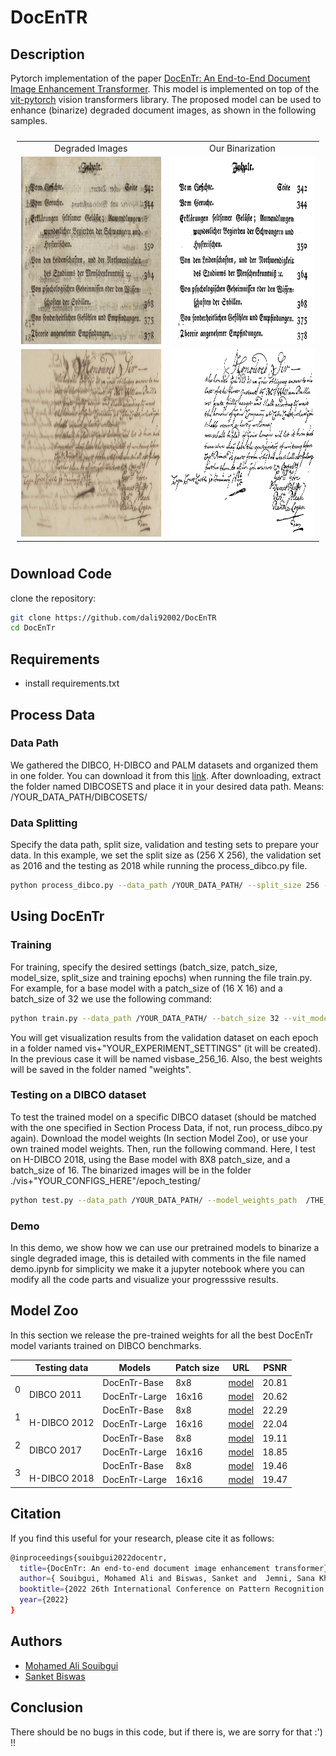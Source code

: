 # DocEnTR
 
## Description
Pytorch implementation of the paper [DocEnTr: An End-to-End Document Image Enhancement Transformer](https://arxiv.org/abs/2201.10252). This model is implemented on top of the [vit-pytorch](https://github.com/lucidrains/vit-pytorch) vision transformers library. The proposed model can be used to enhance (binarize) degraded document images, as shown in the following samples.
 
<table style="padding:10px">
    <tr>
        <td style="text-align:center">
            Degraded Images 
        </td>
        <td style="text-align:center">
            Our Binarization 
        </td>
    </tr>
    <tr>
        <td style="text-align:center"> 
            <img src="./git_images/3.png"  alt="1" width = 600px height = 300px >
        </td>
        <td style="text-align:center">
            <img src="./git_images/3_pred.png"  alt="2" width = 600px height = 300px>
        </td>
    </tr>
    <tr>
        <td style="text-align:center"> 
            <img src="./git_images/14.png"  alt="1" width = 600px height = 300px >
        </td>
        <td style="text-align:center">
            <img src="./git_images/14_pred.png"  alt="2" width = 600px height = 300px>
        </td>
    </tr>

</table>

## Download Code
clone the repository:
```bash
git clone https://github.com/dali92002/DocEnTR
cd DocEnTr
```
## Requirements
- install requirements.txt
## Process Data
### Data Path
We gathered the DIBCO, H-DIBCO and PALM datasets and organized them in one folder. You can download it from this [link](https://drive.google.com/file/d/16pIO4c-mA2kHc1I3uqMs7VwD4Jb4F1Vc/view?usp=sharing). After downloading, extract the folder named DIBCOSETS and place it in your desired data path. Means:  /YOUR_DATA_PATH/DIBCOSETS/
 
### Data Splitting
Specify the data path, split size, validation and testing sets to prepare your data. In this example, we set the split size as (256 X 256), the validation set as 2016 and the testing as 2018 while running the process_dibco.py file.
 
```bash
python process_dibco.py --data_path /YOUR_DATA_PATH/ --split_size 256 --testing_dataset 2018 --validation_dataset 2016
```
 
## Using DocEnTr
### Training
For training, specify the desired settings (batch_size, patch_size, model_size, split_size and training epochs) when running the file train.py. For example, for a base model with a patch_size of (16 X 16) and a batch_size of 32 we use the following command:
 
```bash
python train.py --data_path /YOUR_DATA_PATH/ --batch_size 32 --vit_model_size base --vit_patch_size 16 --epochs 151 --split_size 256 --validation_dataset 2016
```
You will get visualization results from the validation dataset on each epoch in a folder named vis+"YOUR_EXPERIMENT_SETTINGS" (it will be created). In the previous case it will be named visbase_256_16. Also, the best weights will be saved in the folder named "weights".
 
### Testing on a DIBCO dataset
To test the trained model on a specific DIBCO dataset (should be matched with the one specified in Section Process Data, if not, run process_dibco.py again). Download the model weights (In section Model Zoo), or use your own trained model weights. Then, run the following command. Here, I test on H-DIBCO 2018, using the Base model with 8X8 patch_size, and a batch_size of 16. The binarized images will be in the folder ./vis+"YOUR_CONFIGS_HERE"/epoch_testing/ 
```bash
python test.py --data_path /YOUR_DATA_PATH/ --model_weights_path  /THE_MODEL_WEIGHTS_PATH/  --batch_size 16 --vit_model_size base --vit_patch_size 8 --split_size 256 --testing_dataset 2018
```
### Demo
In this demo, we show how we can use our pretrained models to binarize a single degraded image, this is detailed with comments in the file named demo.ipynb for simplicity we make it a jupyter notebook where you can modify all the code parts and visualize your progresssive results.

## Model Zoo
In this section we release the pre-trained weights for all the best DocEnTr model variants trained on DIBCO benchmarks. 
<!-- <style type="text/css">
.tg  {border-collapse:collapse;border-spacing:0;}
.tg td{border-color:black;border-style:solid;border-width:1px;font-family:Arial, sans-serif;font-size:14px;
  overflow:hidden;padding:10px 5px;word-break:normal;}
.tg th{border-color:black;border-style:solid;border-width:1px;font-family:Arial, sans-serif;font-size:14px;
  font-weight:normal;overflow:hidden;padding:10px 5px;word-break:normal;}
.tg .tg-baqh{text-align:center;vertical-align:top}
.tg .tg-c3ow{border-color:inherit;text-align:center;vertical-align:top}
.tg .tg-amwm{font-weight:bold;text-align:center;vertical-align:top}
</style> -->
<table class="tg">
<thead>
  <tr>
    <th class="tg-c3ow"></th>
    <th class="tg-c3ow">Testing data</th>
    <th class="tg-c3ow">Models</th>
    <th class="tg-c3ow">Patch size</th>
    <th class="tg-c3ow">URL</th>
    <th class="tg-baqh">PSNR</th>
  </tr>
</thead>
<tbody>
  <tr>
    <td class="tg-c3ow" rowspan="2">0</td>
    <td class="tg-c3ow" rowspan="2"><br>DIBCO 2011</td>
    <td class="tg-c3ow">DocEnTr-Base</td>
    <td class="tg-c3ow">8x8</td>
    <td class="tg-c3ow"><a href="https://drive.google.com/file/d/113X6gzFHTIkHZ3XYbyTcCWpQGV8QQzAs/view?usp=sharing" target="_blank" rel="noopener noreferrer">model</a></td>
    <td class="tg-amwm">20.81</td>
  </tr>
  <tr>
    <td class="tg-c3ow">DocEnTr-Large</td>
    <td class="tg-c3ow">16x16</td>
    <td class="tg-c3ow"><a href="https://drive.google.com/file/d/12UpSAVFJ90xly5hCqnaAu1_5gmxwFlD_/view?usp=sharing" target="_blank" rel="noopener noreferrer">model</a></td>
    <td class="tg-baqh">20.62</td>
  </tr>
  <tr>
    <td class="tg-c3ow" rowspan="2">1</td>
    <td class="tg-c3ow" rowspan="2"><br>H-DIBCO 2012</td>
    <td class="tg-c3ow">DocEnTr-Base</td>
    <td class="tg-c3ow">8x8</td>
    <td class="tg-c3ow"><a href="https://drive.google.com/file/d/1FKXAS8BetcB2pCwkOTNHIX4Rj5-tq-Ep/view?usp=sharing" target="_blank" rel="noopener noreferrer">model</a></td>
    <td class="tg-amwm">22.29</td>
  </tr>
  <tr>
    <td class="tg-c3ow">DocEnTr-Large</td>
    <td class="tg-c3ow">16x16</td>
    <td class="tg-c3ow"><a href="https://drive.google.com/file/d/1SwZLVJVJmm_o_kDcYDvLgx74gatUVGUh/view?usp=sharing" target="_blank" rel="noopener noreferrer">model</a></td>
    <td class="tg-baqh">22.04</td>
  </tr>
  <tr>
    <td class="tg-c3ow" rowspan="2">2</td>
    <td class="tg-c3ow" rowspan="2"><br>DIBCO 2017</td>
    <td class="tg-c3ow">DocEnTr-Base</td>
    <td class="tg-c3ow">8x8</td>
    <td class="tg-c3ow"><a href="https://drive.google.com/file/d/1ABR48OpTXV3hcGNGfkSNfvAHCQlztV1o/view?usp=sharing" target="_blank" rel="noopener noreferrer">model</a></td>
    <td class="tg-amwm">19.11</td>
  </tr>
  <tr>
    <td class="tg-c3ow">DocEnTr-Large</td>
    <td class="tg-c3ow">16x16</td>
    <td class="tg-c3ow"><a href="https://drive.google.com/file/d/1AlyPZJ7xviDggOKgeXE2kcVQQuz5BK6-/view?usp=sharing" target="_blank" rel="noopener noreferrer">model</a></td>
    <td class="tg-baqh">18.85</td>
  </tr>
  <tr>
    <td class="tg-c3ow" rowspan="2">3</td>
    <td class="tg-c3ow" rowspan="2"><br>H-DIBCO 2018</td>
    <td class="tg-c3ow">DocEnTr-Base</td>
    <td class="tg-c3ow">8x8</td>
    <td class="tg-c3ow"><a href="https://drive.google.com/file/d/1qnIDVA7C5BGInEIBT65OogT0N9ca_E97/view?usp=sharing" target="_blank" rel="noopener noreferrer">model</a></td>
    <td class="tg-baqh">19.46</td>
  </tr>
  <tr>
    <td class="tg-baqh">DocEnTr-Large</td>
    <td class="tg-baqh">16x16</td>
    <td class="tg-baqh"><a href="https://drive.google.com/file/d/1yCnFLTE6Yg3qHNCuERiTP5ErOka8jzZl/view?usp=sharing" target="_blank" rel="noopener noreferrer">model</a></td>
    <td class="tg-amwm">19.47</td>
  </tr>
</tbody>
</table>

## Citation

If you find this useful for your research, please cite it as follows:

```bash
@inproceedings{souibgui2022docentr,
  title={DocEnTr: An end-to-end document image enhancement transformer},
  author={ Souibgui, Mohamed Ali and Biswas, Sanket and  Jemni, Sana Khamekhem and Kessentini, Yousri and Forn{\'e}s, Alicia and Llad{\'o}s, Josep and Pal, Umapada},
  booktitle={2022 26th International Conference on Pattern Recognition (ICPR)},
  year={2022}
}
```
## Authors
- [Mohamed Ali Souibgui](https://github.com/dali92002)
- [Sanket Biswas](https://github.com/biswassanket)
## Conclusion
There should be no bugs in this code, but if there is, we are sorry for that :') !! 
